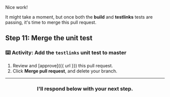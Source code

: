 Nice work!

It might take a moment, but once both the **build** and **testlinks** tests are passing, it's time to merge this pull request.

## Step 11: Merge the unit test

### :keyboard: Activity: Add the `testlinks` unit test to master

1. Review and [approve]({{ url }}) this pull request.
1. Click **Merge pull request**, and delete your branch.

<hr>
<h3 align="center">I'll respond below with your next step.</h3>
